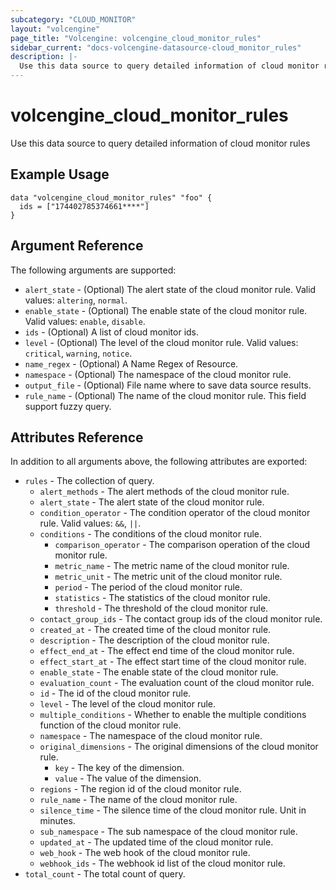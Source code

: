 ```yaml
---
subcategory: "CLOUD_MONITOR"
layout: "volcengine"
page_title: "Volcengine: volcengine_cloud_monitor_rules"
sidebar_current: "docs-volcengine-datasource-cloud_monitor_rules"
description: |-
  Use this data source to query detailed information of cloud monitor rules
---
```

# volcengine_cloud_monitor_rules
Use this data source to query detailed information of cloud monitor rules
## Example Usage
```hcl
data "volcengine_cloud_monitor_rules" "foo" {
  ids = ["174402785374661****"]
}
```
## Argument Reference
The following arguments are supported:
* `alert_state` - (Optional) The alert state of the cloud monitor rule. Valid values: `altering`, `normal`.
* `enable_state` - (Optional) The enable state of the cloud monitor rule. Valid values: `enable`, `disable`.
* `ids` - (Optional) A list of cloud monitor ids.
* `level` - (Optional) The level of the cloud monitor rule. Valid values: `critical`, `warning`, `notice`.
* `name_regex` - (Optional) A Name Regex of Resource.
* `namespace` - (Optional) The namespace of the cloud monitor rule.
* `output_file` - (Optional) File name where to save data source results.
* `rule_name` - (Optional) The name of the cloud monitor rule. This field support fuzzy query.

## Attributes Reference
In addition to all arguments above, the following attributes are exported:
* `rules` - The collection of query.
    * `alert_methods` - The alert methods of the cloud monitor rule.
    * `alert_state` - The alert state of the cloud monitor rule.
    * `condition_operator` - The condition operator of the cloud monitor rule. Valid values: `&&`, `||`.
    * `conditions` - The conditions of the cloud monitor rule.
        * `comparison_operator` - The comparison operation of the cloud monitor rule.
        * `metric_name` - The metric name of the cloud monitor rule.
        * `metric_unit` - The metric unit of the cloud monitor rule.
        * `period` - The period of the cloud monitor rule.
        * `statistics` - The statistics of the cloud monitor rule.
        * `threshold` - The threshold of the cloud monitor rule.
    * `contact_group_ids` - The contact group ids of the cloud monitor rule.
    * `created_at` - The created time of the cloud monitor rule.
    * `description` - The description of the cloud monitor rule.
    * `effect_end_at` - The effect end time of the cloud monitor rule.
    * `effect_start_at` - The effect start time of the cloud monitor rule.
    * `enable_state` - The enable state of the cloud monitor rule.
    * `evaluation_count` - The evaluation count of the cloud monitor rule.
    * `id` - The id of the cloud monitor rule.
    * `level` - The level of the cloud monitor rule.
    * `multiple_conditions` - Whether to enable the multiple conditions function of the cloud monitor rule.
    * `namespace` - The namespace of the cloud monitor rule.
    * `original_dimensions` - The original dimensions of the cloud monitor rule.
        * `key` - The key of the dimension.
        * `value` - The value of the dimension.
    * `regions` - The region id of the cloud monitor rule.
    * `rule_name` - The name of the cloud monitor rule.
    * `silence_time` - The silence time of the cloud monitor rule. Unit in minutes.
    * `sub_namespace` - The sub namespace of the cloud monitor rule.
    * `updated_at` - The updated time of the cloud monitor rule.
    * `web_hook` - The web hook of the cloud monitor rule.
    * `webhook_ids` - The webhook id list of the cloud monitor rule.
* `total_count` - The total count of query.


